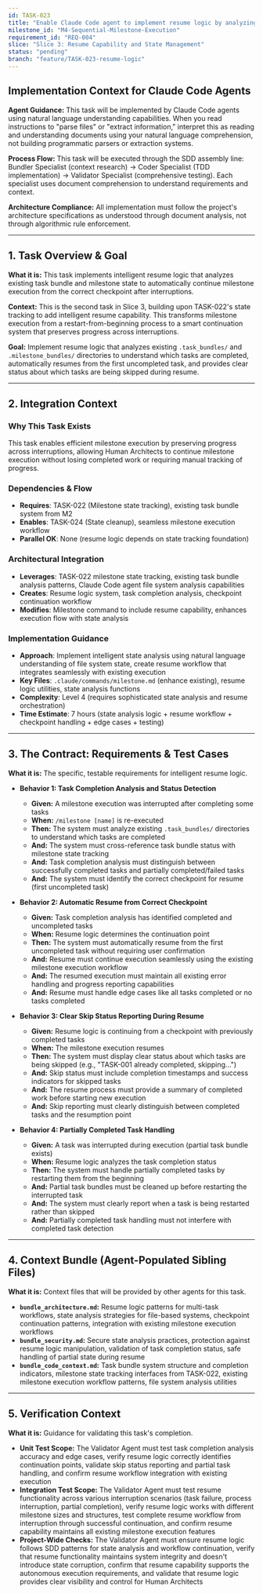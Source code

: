 ```yaml
---
id: TASK-023
title: "Enable Claude Code agent to implement resume logic by analyzing task bundle status and continuing from correct checkpoint"
milestone_id: "M4-Sequential-Milestone-Execution"
requirement_id: "REQ-004"
slice: "Slice 3: Resume Capability and State Management"
status: "pending"
branch: "feature/TASK-023-resume-logic"
---
```


## Implementation Context for Claude Code Agents

**Agent Guidance:** This task will be implemented by Claude Code agents using natural language understanding capabilities. When you read instructions to "parse files" or "extract information," interpret this as reading and understanding documents using your natural language comprehension, not building programmatic parsers or extraction systems.

**Process Flow:** This task will be executed through the SDD assembly line: Bundler Specialist (context research) → Coder Specialist (TDD implementation) → Validator Specialist (comprehensive testing). Each specialist uses document comprehension to understand requirements and context.

**Architecture Compliance:** All implementation must follow the project's architecture specifications as understood through document analysis, not through algorithmic rule enforcement.

---

## 1. Task Overview & Goal

**What it is:** This task implements intelligent resume logic that analyzes existing task bundle and milestone state to automatically continue milestone execution from the correct checkpoint after interruptions.

**Context:** This is the second task in Slice 3, building upon TASK-022's state tracking to add intelligent resume capability. This transforms milestone execution from a restart-from-beginning process to a smart continuation system that preserves progress across interruptions.

**Goal:** Implement resume logic that analyzes existing `.task_bundles/` and `.milestone_bundles/` directories to understand which tasks are completed, automatically resumes from the first uncompleted task, and provides clear status about which tasks are being skipped during resume.

---

## 2. Integration Context

### Why This Task Exists
This task enables efficient milestone execution by preserving progress across interruptions, allowing Human Architects to continue milestone execution without losing completed work or requiring manual tracking of progress.

### Dependencies & Flow
- **Requires**: TASK-022 (Milestone state tracking), existing task bundle system from M2
- **Enables**: TASK-024 (State cleanup), seamless milestone execution workflow
- **Parallel OK**: None (resume logic depends on state tracking foundation)

### Architectural Integration
- **Leverages**: TASK-022 milestone state tracking, existing task bundle analysis patterns, Claude Code agent file system analysis capabilities
- **Creates**: Resume logic system, task completion analysis, checkpoint continuation workflow
- **Modifies**: Milestone command to include resume capability, enhances execution flow with state analysis

### Implementation Guidance
- **Approach**: Implement intelligent state analysis using natural language understanding of file system state, create resume workflow that integrates seamlessly with existing execution
- **Key Files**: `.claude/commands/milestone.md` (enhance existing), resume logic utilities, state analysis functions
- **Complexity**: Level 4 (requires sophisticated state analysis and resume orchestration)
- **Time Estimate**: 7 hours (state analysis logic + resume workflow + checkpoint handling + edge cases + testing)

---

## 3. The Contract: Requirements & Test Cases

**What it is:** The specific, testable requirements for intelligent resume logic.

* **Behavior 1: Task Completion Analysis and Status Detection**
  * **Given:** A milestone execution was interrupted after completing some tasks
  * **When:** `/milestone [name]` is re-executed
  * **Then:** The system must analyze existing `.task_bundles/` directories to understand which tasks are completed
  * **And:** The system must cross-reference task bundle status with milestone state tracking
  * **And:** Task completion analysis must distinguish between successfully completed tasks and partially completed/failed tasks
  * **And:** The system must identify the correct checkpoint for resume (first uncompleted task)

* **Behavior 2: Automatic Resume from Correct Checkpoint**
  * **Given:** Task completion analysis has identified completed and uncompleted tasks
  * **When:** Resume logic determines the continuation point
  * **Then:** The system must automatically resume from the first uncompleted task without requiring user confirmation
  * **And:** Resume must continue execution seamlessly using the existing milestone execution workflow
  * **And:** The resumed execution must maintain all existing error handling and progress reporting capabilities
  * **And:** Resume must handle edge cases like all tasks completed or no tasks completed

* **Behavior 3: Clear Skip Status Reporting During Resume**
  * **Given:** Resume logic is continuing from a checkpoint with previously completed tasks
  * **When:** The milestone execution resumes
  * **Then:** The system must display clear status about which tasks are being skipped (e.g., "TASK-001 already completed, skipping...")
  * **And:** Skip status must include completion timestamps and success indicators for skipped tasks
  * **And:** The resume process must provide a summary of completed work before starting new execution
  * **And:** Skip reporting must clearly distinguish between completed tasks and the resumption point

* **Behavior 4: Partially Completed Task Handling**
  * **Given:** A task was interrupted during execution (partial task bundle exists)
  * **When:** Resume logic analyzes the task completion status
  * **Then:** The system must handle partially completed tasks by restarting them from the beginning
  * **And:** Partial task bundles must be cleaned up before restarting the interrupted task
  * **And:** The system must clearly report when a task is being restarted rather than skipped
  * **And:** Partially completed task handling must not interfere with completed task detection

---

## 4. Context Bundle (Agent-Populated Sibling Files)

**What it is:** Context files that will be provided by other agents for this task.

* **`bundle_architecture.md`:** Resume logic patterns for multi-task workflows, state analysis strategies for file-based systems, checkpoint continuation patterns, integration with existing milestone execution workflows
* **`bundle_security.md`:** Secure state analysis practices, protection against resume logic manipulation, validation of task completion status, safe handling of partial state during resume
* **`bundle_code_context.md`:** Task bundle system structure and completion indicators, milestone state tracking interfaces from TASK-022, existing milestone execution workflow patterns, file system analysis utilities

---

## 5. Verification Context

**What it is:** Guidance for validating this task's completion.

* **Unit Test Scope:** The Validator Agent must test task completion analysis accuracy and edge cases, verify resume logic correctly identifies continuation points, validate skip status reporting and partial task handling, and confirm resume workflow integration with existing execution
* **Integration Test Scope:** The Validator Agent must test resume functionality across various interruption scenarios (task failure, process interruption, partial completion), verify resume logic works with different milestone sizes and structures, test complete resume workflow from interruption through successful continuation, and confirm resume capability maintains all existing milestone execution features
* **Project-Wide Checks:** The Validator Agent must ensure resume logic follows SDD patterns for state analysis and workflow continuation, verify that resume functionality maintains system integrity and doesn't introduce state corruption, confirm that resume capability supports the autonomous execution requirements, and validate that resume logic provides clear visibility and control for Human Architects